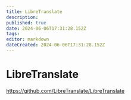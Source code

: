 ```yaml
---
title: LibreTranslate
description: 
published: true
date: 2024-06-06T17:31:28.152Z
tags: 
editor: markdown
dateCreated: 2024-06-06T17:31:28.152Z
---
```


# LibreTranslate

<https://github.com/LibreTranslate/LibreTranslate>

